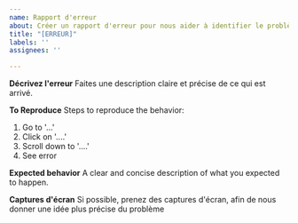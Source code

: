 ```yaml
---
name: Rapport d'erreur
about: Créer un rapport d'erreur pour nous aider à identifier le problème
title: "[ERREUR]"
labels: ''
assignees: ''

---
```


**Décrivez l'erreur**
Faites une description claire et précise de ce qui est arrivé.

**To Reproduce**
Steps to reproduce the behavior:
1. Go to '...'
2. Click on '....'
3. Scroll down to '....'
4. See error

**Expected behavior**
A clear and concise description of what you expected to happen.

**Captures d'écran**
Si possible, prenez des captures d'écran, afin de nous donner une idée plus précise du problème

